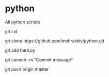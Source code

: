 # python
All python scripts
<p>git init</p>
<p>git clone https://github.com/mehrashiv/python.git</p>
<p>git add third.py </p>
<p>git commit -m "Commit message"</p>
<p>git push origin master</p>
